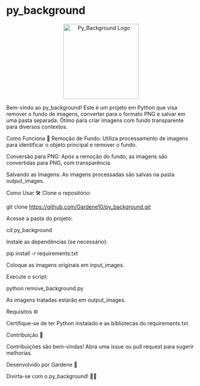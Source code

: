 # py_background
<p align="center">
  <img src="https://emojipedia-us.s3.dualstack.us-west-1.amazonaws.com/thumbs/240/microsoft/209/artist-palette_1f3a8.png" alt="Py_Background Logo" width="200">
</p>
Bem-vindo ao py_background! Este é um projeto em Python que visa remover o fundo de imagens, converter para o formato PNG e salvar em uma pasta separada. Ótimo para criar imagens com fundo transparente para diversos contextos.

Como Funciona 🚀
Remoção de Fundo: Utiliza processamento de imagens para identificar o objeto principal e remover o fundo.

Conversão para PNG: Após a remoção do fundo, as imagens são convertidas para PNG, com transparência.

Salvando as Imagens: As imagens processadas são salvas na pasta output_images.

Como Usar 🛠️
Clone o repositório:

git clone https://github.com/Gardene10/py_background.git

Acesse a pasta do projeto:

cd py_background

Instale as dependências (se necessário):

pip install -r requirements.txt

Coloque as imagens originais em input_images.

Execute o script:

python remove_background.py

As imagens tratadas estarão em output_images.

Requisitos ⚙️

Certifique-se de ter Python instalado e as bibliotecas do requirements.txt.

Contribuição 💬

Contribuições são bem-vindas! Abra uma issue ou pull request para sugerir melhorias.

Desenvolvido por Gardene 👋

Divirta-se com o py_background! 🎨✨
